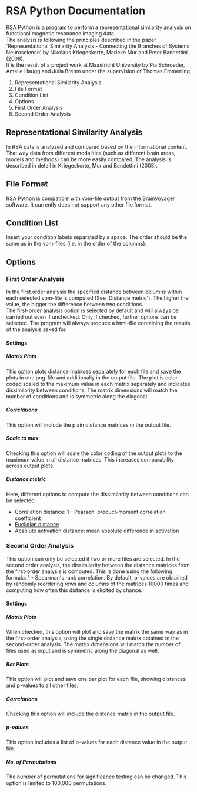 # RSA Python Documentation

RSA Python is a program to perform a representational similarity analysis on functional magnetic resonance imaging data.  
The analysis is following the principles described in the paper 'Representational Similarity Analysis - Connecting the Branches of Systems Neuroscience' by Nikolaus Kriegeskorte, Marieke Mur and Peter Bandettini (2008).  
It is the result of a project work at Maastricht University by Pia Schroeder, Amelie Haugg and Julia Brehm under the supervision of Thomas Emmerling.

1. Representational Similarity Analysis
2. File Format
3. Condition List
4. Options
 1. First Order Analysis
 2. Second Order Analysis

## Representational Similarity Analysis

In RSA data is analyzed and compared based on the informational content. That way data from different modalities (such as different brain areas, models and methods) can be more easily compared. The analysis is described in detail in Kriegeskorte, Mur and Bandettini (2008).

## File Format

RSA Python is compatible with vom-file output from the [BrainVoyager](http://www.brainvoyager.com/) software.
It currently does not support any other file format.

## Condition List

Insert your condition labels separated by a space. The order should be the same as in the vom-files (i.e. in the order of the columns).

## Options
### First Order Analysis

In the first order analysis the specified distance between columns within each selected vom-file is computed (See 'Distance metric'). The higher the value, the bigger the difference between two conditions.  
The first-order analysis option is selected by default and will always be carried out even if unchecked. Only if checked, further options can be selected.
The program will always produce a html-file containing the results of the analysis asked for.

#### Settings

##### Matrix Plots

This option plots distance matrices separately for each file and save the plots in one png-file and additionally in the output file. The plot is color coded scaled to the maximum value in each matrix separately and indicates dissimilarity between conditions. The matrix dimensions will match the number of conditions and is symmetric along the diagonal.

##### Correlations

This option will include the plain distance matrices in the output file.

##### Scale to max

Checking this option will scale the color coding of the output plots to the maximum value in all distance matrices. This increases comparability across output plots.

##### Distance metric

Here, different options to compute the dissimilarity between conditions can be selected.

* Correlation distance: 1 - Pearson' product-moment correlation coefficient
* [Euclidian distance](http://en.wikipedia.org/wiki/Euclidean_distance)
* Absolute activation distance: mean absolute difference in activation

### Second Order Analysis

This option can only be selected if two or more files are selected. In the second order analysis, the dissimilarity between the distance matrices from the first-order analysis is computed. This is done using the following formula: 1 - Spearman's rank correlation. By default, p-values are obtained by randomly reordering rows and columns of the matrices 10000 times and computing how often this distance is elicited by chance.

#### Settings

##### Matrix Plots

When checked, this option will plot and save the matrix the same way as in the first-order analysis, using the single distance matrix obtained in the second-order analysis. The matrix dimensions will match the number of files used as input and is symmetric along the diagonal as well.

##### Bar Plots

This option will plot and save one bar plot for each file, showing distances and p-values to all other files.

##### Correlations

Checking this option will include the distance matrix in the output file.

##### p-values

This option includes a list of p-values for each distance value in the output file.

##### No. of Permutations

The number of permutations for significance testing can be changed. This option is limited to 100,000 permutations.
